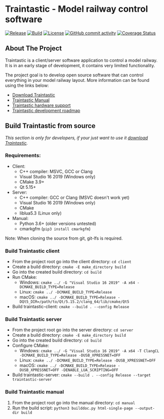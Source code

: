 # Traintastic - Model railway control software

[![Release](https://img.shields.io/github/v/release/traintastic/traintastic?sort=semver)](https://github.com/traintastic/traintastic/releases)
[![Build](https://github.com/traintastic/traintastic/actions/workflows/build.yml/badge.svg)](https://github.com/traintastic/traintastic/actions/workflows/build.yml) [![License](https://img.shields.io/github/license/traintastic/traintastic)](https://github.com/traintastic/traintastic/blob/master/LICENSE)
[![GitHub commit activity](https://img.shields.io/github/commit-activity/m/traintastic/traintastic)](https://github.com/traintastic/traintastic/graphs/commit-activity)
[![Coverage Status](https://coveralls.io/repos/github/traintastic/traintastic/badge.svg?branch=master)](https://coveralls.io/github/traintastic/traintastic?branch=master)

## About The Project
Traintastic is a client/server software application to control a model railway. It is in an early stage of development, it contains very limited functionality.

The project goal is to develop open source software that can control everything in your model railway layout. More information can be found using the links below:

- [Download Traintastic](https://traintastic.org/download)
- [Traintastic Manual](https://traintastic.org/manual)
- [Traintastic hardware support](https://traintastic.org/supported-hardware)
- [Traintastic development roadmap](https://traintastic.org/roadmap)


## Build Traintastic from source

*This section is only for developers, if your just want to use it [download Traintastic](https://traintastic.org/download).* 


### Requirements:

- Client:
  - C++ compiler: MSVC, GCC or Clang
  - Visual Studio 16 2019 (Windows only)
  - CMake 3.9+
  - Qt 5.15+
- Server:
  - C++ compiler: GCC or Clang (MSVC doesn't work yet)
  - Visual Studio 16 2019 (Windows only)
  - CMake
  - liblua5.3 (Linux only)
- Manual:
  - Python 3.6+ (older versions untested)
  - cmarkgfm (`pip3 install cmarkgfm`)

Note: When cloning the source from git, git-lfs is required.


### Build Traintastic client

- From the project root go into the client directory: `cd client`
- Create a build directory: `cmake -E make_directory build`
- Go into the created build directory: `cd build`
- Run CMake:
  - Windows: `cmake ../ -G "Visual Studio 16 2019" -A x64 -DCMAKE_BUILD_TYPE=Release`
  - Linux: `cmake ../ -DCMAKE_BUILD_TYPE=Release`
  - macOS: `cmake ../ -DCMAKE_BUILD_TYPE=Release -DQt5_DIR=/path/to/Qt/5.15.2/clang_64/lib/cmake/Qt5`
- Build traintastic-client: `cmake --build . --config Release`


### Build Traintastic server

- From the project root go into the server directory: `cd server`
- Create a build directory: `cmake -E make_directory build`
- Go into the created build directory: `cd build`
- Configure CMake:
  - Windows: `cmake ../ -G "Visual Studio 16 2019" -A x64 -T ClangCL -DCMAKE_BUILD_TYPE=Release -DUSB_XPRESSNET=OFF`
  - Linux: `cmake ../ -DCMAKE_BUILD_TYPE=Release -DUSB_XPRESSNET=OFF`
  - macOS: `cmake ../ -DCMAKE_BUILD_TYPE=Release -DUSB_XPRESSNET=OFF -DENABLE_LUA_SCRIPTING=OFF`
- Build traintastic-server: `cmake --build . --config Release --target traintastic-server`


### Build Traintastic manual

1. From the project root go into the manual directory: `cd manual`
2. Run the build script: `python3 builddoc.py html-single-page --output-dir build`

